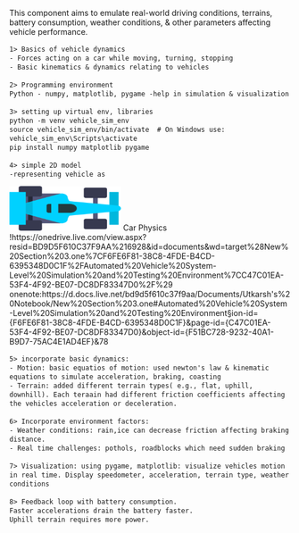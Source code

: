 This component aims to emulate real-world driving conditions, terrains, battery consumption, weather conditions, & other parameters affecting vehicle performance.
	
	1> Basics of vehicle dynamics
	- Forces acting on a car while moving, turning, stopping
	- Basic kinematics & dynamics relating to vehicles
	
	2> Programming environment
	Python - numpy, matplotlib, pygame -help in simulation & visualization
	
	3> setting up virtual env, libraries
	python -m venv vehicle_sim_env
	source vehicle_sim_env/bin/activate  # On Windows use: vehicle_sim_env\Scripts\activate
	pip install numpy matplotlib pygame
	
	4> simple 2D model
	-representing vehicle as 
 <img src="./car.png" width="200" height="80" />
	Car Physics !https://onedrive.live.com/view.aspx?resid=BD9D5F610C37F9AA%216928&id=documents&wd=target%28New%20Section%203.one%7CF6FE6F81-38C8-4FDE-B4CD-6395348D0C1F%2FAutomated%20Vehicle%20System-Level%20Simulation%20and%20Testing%20Environment%7CC47C01EA-53F4-4F92-BE07-DC8DF83347D0%2F%29
onenote:https://d.docs.live.net/bd9d5f610c37f9aa/Documents/Utkarsh's%20Notebook/New%20Section%203.one#Automated%20Vehicle%20System-Level%20Simulation%20and%20Testing%20Environment&section-id={F6FE6F81-38C8-4FDE-B4CD-6395348D0C1F}&page-id={C47C01EA-53F4-4F92-BE07-DC8DF83347D0}&object-id={F51BC728-9232-40A1-B9D7-75AC4E1AD4EF}&78
	
	5> incorporate basic dynamics:
	- Motion: basic equatios of motion: used newton's law & kinematic equations to simulate acceleration, braking, coasting
	- Terrain: added different terrain types( e.g., flat, uphill, downhill). Each teraain had different friction coefficients affecting the vehicles acceleration or deceleration.
	
	6> Incorporate environment factors:
	- Weather conditions: rain,ice can decrease friction affecting braking distance.
	- Real time challenges: pothols, roadblocks which need sudden braking
	
	7> Visualization: using pygame, matplotlib: visualize vehicles motion in real time. Display speedometer, acceleration, terrain type, weather conditions
	
	8> Feedback loop with battery consumption.
	Faster accelerations drain the battery faster.
	Uphill terrain requires more power.
